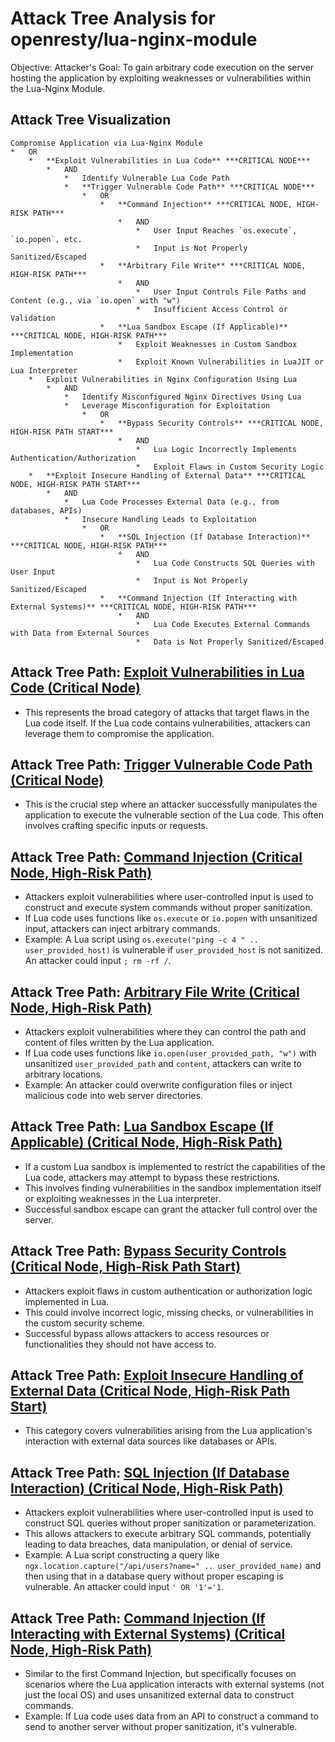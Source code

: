 # Attack Tree Analysis for openresty/lua-nginx-module

Objective: Attacker's Goal: To gain arbitrary code execution on the server hosting the application by exploiting weaknesses or vulnerabilities within the Lua-Nginx Module.

## Attack Tree Visualization

```
Compromise Application via Lua-Nginx Module
*   OR
    *   **Exploit Vulnerabilities in Lua Code** ***CRITICAL NODE***
        *   AND
            *   Identify Vulnerable Lua Code Path
            *   **Trigger Vulnerable Code Path** ***CRITICAL NODE***
                *   OR
                    *   **Command Injection** ***CRITICAL NODE, HIGH-RISK PATH***
                        *   AND
                            *   User Input Reaches `os.execute`, `io.popen`, etc.
                            *   Input is Not Properly Sanitized/Escaped
                    *   **Arbitrary File Write** ***CRITICAL NODE, HIGH-RISK PATH***
                        *   AND
                            *   User Input Controls File Paths and Content (e.g., via `io.open` with "w")
                            *   Insufficient Access Control or Validation
                    *   **Lua Sandbox Escape (If Applicable)** ***CRITICAL NODE, HIGH-RISK PATH***
                        *   Exploit Weaknesses in Custom Sandbox Implementation
                        *   Exploit Known Vulnerabilities in LuaJIT or Lua Interpreter
    *   Exploit Vulnerabilities in Nginx Configuration Using Lua
        *   AND
            *   Identify Misconfigured Nginx Directives Using Lua
            *   Leverage Misconfiguration for Exploitation
                *   OR
                    *   **Bypass Security Controls** ***CRITICAL NODE, HIGH-RISK PATH START***
                        *   AND
                            *   Lua Logic Incorrectly Implements Authentication/Authorization
                            *   Exploit Flaws in Custom Security Logic
    *   **Exploit Insecure Handling of External Data** ***CRITICAL NODE, HIGH-RISK PATH START***
        *   AND
            *   Lua Code Processes External Data (e.g., from databases, APIs)
            *   Insecure Handling Leads to Exploitation
                *   OR
                    *   **SQL Injection (If Database Interaction)** ***CRITICAL NODE, HIGH-RISK PATH***
                        *   AND
                            *   Lua Code Constructs SQL Queries with User Input
                            *   Input is Not Properly Sanitized/Escaped
                    *   **Command Injection (If Interacting with External Systems)** ***CRITICAL NODE, HIGH-RISK PATH***
                        *   AND
                            *   Lua Code Executes External Commands with Data from External Sources
                            *   Data is Not Properly Sanitized/Escaped
```


## Attack Tree Path: [Exploit Vulnerabilities in Lua Code (Critical Node)](./attack_tree_paths/exploit_vulnerabilities_in_lua_code__critical_node_.md)

*   This represents the broad category of attacks that target flaws in the Lua code itself. If the Lua code contains vulnerabilities, attackers can leverage them to compromise the application.

## Attack Tree Path: [Trigger Vulnerable Code Path (Critical Node)](./attack_tree_paths/trigger_vulnerable_code_path__critical_node_.md)

*   This is the crucial step where an attacker successfully manipulates the application to execute the vulnerable section of the Lua code. This often involves crafting specific inputs or requests.

## Attack Tree Path: [Command Injection (Critical Node, High-Risk Path)](./attack_tree_paths/command_injection__critical_node__high-risk_path_.md)

*   Attackers exploit vulnerabilities where user-controlled input is used to construct and execute system commands without proper sanitization.
*   If Lua code uses functions like `os.execute` or `io.popen` with unsanitized input, attackers can inject arbitrary commands.
*   Example:  A Lua script using `os.execute("ping -c 4 " .. user_provided_host)` is vulnerable if `user_provided_host` is not sanitized. An attacker could input `; rm -rf /`.

## Attack Tree Path: [Arbitrary File Write (Critical Node, High-Risk Path)](./attack_tree_paths/arbitrary_file_write__critical_node__high-risk_path_.md)

*   Attackers exploit vulnerabilities where they can control the path and content of files written by the Lua application.
*   If Lua code uses functions like `io.open(user_provided_path, "w")` with unsanitized `user_provided_path` and `content`, attackers can write to arbitrary locations.
*   Example: An attacker could overwrite configuration files or inject malicious code into web server directories.

## Attack Tree Path: [Lua Sandbox Escape (If Applicable) (Critical Node, High-Risk Path)](./attack_tree_paths/lua_sandbox_escape__if_applicable___critical_node__high-risk_path_.md)

*   If a custom Lua sandbox is implemented to restrict the capabilities of the Lua code, attackers may attempt to bypass these restrictions.
*   This involves finding vulnerabilities in the sandbox implementation itself or exploiting weaknesses in the Lua interpreter.
*   Successful sandbox escape can grant the attacker full control over the server.

## Attack Tree Path: [Bypass Security Controls (Critical Node, High-Risk Path Start)](./attack_tree_paths/bypass_security_controls__critical_node__high-risk_path_start_.md)

*   Attackers exploit flaws in custom authentication or authorization logic implemented in Lua.
*   This could involve incorrect logic, missing checks, or vulnerabilities in the custom security scheme.
*   Successful bypass allows attackers to access resources or functionalities they should not have access to.

## Attack Tree Path: [Exploit Insecure Handling of External Data (Critical Node, High-Risk Path Start)](./attack_tree_paths/exploit_insecure_handling_of_external_data__critical_node__high-risk_path_start_.md)

*   This category covers vulnerabilities arising from the Lua application's interaction with external data sources like databases or APIs.

## Attack Tree Path: [SQL Injection (If Database Interaction) (Critical Node, High-Risk Path)](./attack_tree_paths/sql_injection__if_database_interaction___critical_node__high-risk_path_.md)

*   Attackers exploit vulnerabilities where user-controlled input is used to construct SQL queries without proper sanitization or parameterization.
*   This allows attackers to execute arbitrary SQL commands, potentially leading to data breaches, data manipulation, or denial of service.
*   Example: A Lua script constructing a query like `ngx.location.capture("/api/users?name=" .. user_provided_name)` and then using that in a database query without proper escaping is vulnerable. An attacker could input `' OR '1'='1`.

## Attack Tree Path: [Command Injection (If Interacting with External Systems) (Critical Node, High-Risk Path)](./attack_tree_paths/command_injection__if_interacting_with_external_systems___critical_node__high-risk_path_.md)

*   Similar to the first Command Injection, but specifically focuses on scenarios where the Lua application interacts with external systems (not just the local OS) and uses unsanitized external data to construct commands.
*   Example: If Lua code uses data from an API to construct a command to send to another server without proper sanitization, it's vulnerable.

